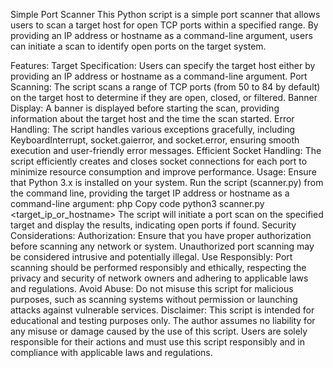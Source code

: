 Simple Port Scanner
This Python script is a simple port scanner that allows users to scan a target host for open TCP ports within a specified range. By providing an IP address or hostname as a command-line argument, users can initiate a scan to identify open ports on the target system.

Features:
Target Specification: Users can specify the target host either by providing an IP address or hostname as a command-line argument.
Port Scanning: The script scans a range of TCP ports (from 50 to 84 by default) on the target host to determine if they are open, closed, or filtered.
Banner Display: A banner is displayed before starting the scan, providing information about the target host and the time the scan started.
Error Handling: The script handles various exceptions gracefully, including KeyboardInterrupt, socket.gaierror, and socket.error, ensuring smooth execution and user-friendly error messages.
Efficient Socket Handling: The script efficiently creates and closes socket connections for each port to minimize resource consumption and improve performance.
Usage:
Ensure that Python 3.x is installed on your system.
Run the script (scanner.py) from the command line, providing the target IP address or hostname as a command-line argument:
php
Copy code
python3 scanner.py <target_ip_or_hostname>
The script will initiate a port scan on the specified target and display the results, indicating open ports if found.
Security Considerations:
Authorization: Ensure that you have proper authorization before scanning any network or system. Unauthorized port scanning may be considered intrusive and potentially illegal.
Use Responsibly: Port scanning should be performed responsibly and ethically, respecting the privacy and security of network owners and adhering to applicable laws and regulations.
Avoid Abuse: Do not misuse this script for malicious purposes, such as scanning systems without permission or launching attacks against vulnerable services.
Disclaimer:
This script is intended for educational and testing purposes only. The author assumes no liability for any misuse or damage caused by the use of this script. Users are solely responsible for their actions and must use this script responsibly and in compliance with applicable laws and regulations.
